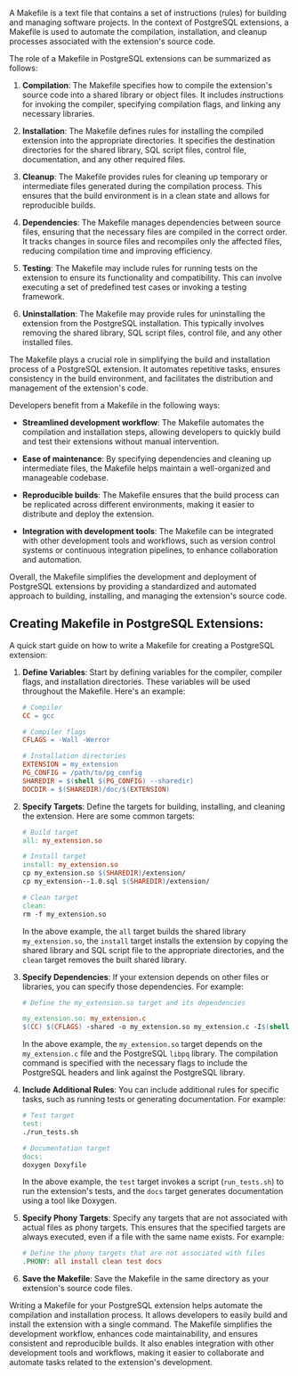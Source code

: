 A Makefile is a text file that contains a set of instructions (rules) for building and managing software projects. In the context of PostgreSQL extensions, a Makefile is used to automate the compilation, installation, and cleanup processes associated with the extension's source code.

The role of a Makefile in PostgreSQL extensions can be summarized as follows:

1.  **Compilation**: The Makefile specifies how to compile the extension's source code into a shared library or object files. It includes instructions for invoking the compiler, specifying compilation flags, and linking any necessary libraries.

2.  **Installation**: The Makefile defines rules for installing the compiled extension into the appropriate directories. It specifies the destination directories for the shared library, SQL script files, control file, documentation, and any other required files.

3.  **Cleanup**: The Makefile provides rules for cleaning up temporary or intermediate files generated during the compilation process. This ensures that the build environment is in a clean state and allows for reproducible builds.

4.  **Dependencies**: The Makefile manages dependencies between source files, ensuring that the necessary files are compiled in the correct order. It tracks changes in source files and recompiles only the affected files, reducing compilation time and improving efficiency.

5.  **Testing**: The Makefile may include rules for running tests on the extension to ensure its functionality and compatibility. This can involve executing a set of predefined test cases or invoking a testing framework.

6.  **Uninstallation**: The Makefile may provide rules for uninstalling the extension from the PostgreSQL installation. This typically involves removing the shared library, SQL script files, control file, and any other installed files.

The Makefile plays a crucial role in simplifying the build and installation process of a PostgreSQL extension. It automates repetitive tasks, ensures consistency in the build environment, and facilitates the distribution and management of the extension's code.

Developers benefit from a Makefile in the following ways:

-   **Streamlined development workflow**: The Makefile automates the compilation and installation steps, allowing developers to quickly build and test their extensions without manual intervention.

-   **Ease of maintenance**: By specifying dependencies and cleaning up intermediate files, the Makefile helps maintain a well-organized and manageable codebase.

-   **Reproducible builds**: The Makefile ensures that the build process can be replicated across different environments, making it easier to distribute and deploy the extension.

-   **Integration with development tools**: The Makefile can be integrated with other development tools and workflows, such as version control systems or continuous integration pipelines, to enhance collaboration and automation.

Overall, the Makefile simplifies the development and deployment of PostgreSQL extensions by providing a standardized and automated approach to building, installing, and managing the extension's source code.

## Creating Makefile in PostgreSQL Extensions:
A quick start guide on how to write a Makefile for creating a PostgreSQL extension:

1.  **Define Variables**: Start by defining variables for the compiler, compiler flags, and installation directories. These variables will be used throughout the Makefile. Here's an example:
    
    ```Makefile
    # Compiler
    CC = gcc
    
    # Compiler flags
    CFLAGS = -Wall -Werror
    
    # Installation directories
    EXTENSION = my_extension
    PG_CONFIG = /path/to/pg_config
    SHAREDIR = $(shell $(PG_CONFIG) --sharedir)
    DOCDIR = $(SHAREDIR)/doc/$(EXTENSION)
    ```
    
2.  **Specify Targets**: Define the targets for building, installing, and cleaning the extension. Here are some common targets:
    
    ```Makefile
    # Build target
    all: my_extension.so
    
    # Install target
    install: my_extension.so
    cp my_extension.so $(SHAREDIR)/extension/
    cp my_extension--1.0.sql $(SHAREDIR)/extension/
    
    # Clean target
    clean:
    rm -f my_extension.so
    ```
    
    In the above example, the `all` target builds the shared library `my_extension.so`, the `install` target installs the extension by copying the shared library and SQL script file to the appropriate directories, and the `clean` target removes the built shared library.
    
3.  **Specify Dependencies**: If your extension depends on other files or libraries, you can specify those dependencies. For example:
    
    ```Makefile
    # Define the my_extension.so target and its dependencies
    
    my_extension.so: my_extension.c
    $(CC) $(CFLAGS) -shared -o my_extension.so my_extension.c -I$(shell $(PG_CONFIG) --includedir) -L$(shell $(PG_CONFIG) --libdir) -lpq
    ```
    
    In the above example, the `my_extension.so` target depends on the `my_extension.c` file and the PostgreSQL `libpq` library. The compilation command is specified with the necessary flags to include the PostgreSQL headers and link against the PostgreSQL library.
    
4.  **Include Additional Rules**: You can include additional rules for specific tasks, such as running tests or generating documentation. For example:
    
    ```Makefile
    # Test target
    test:
    ./run_tests.sh
    
    # Documentation target
    docs:
    doxygen Doxyfile
    ```
    
    In the above example, the `test` target invokes a script (`run_tests.sh`) to run the extension's tests, and the `docs` target generates documentation using a tool like Doxygen.
    
5.  **Specify Phony Targets**: Specify any targets that are not associated with actual files as phony targets. This ensures that the specified targets are always executed, even if a file with the same name exists. For example:
    
    ```Makefile
    # Define the phony targets that are not associated with files
    .PHONY: all install clean test docs
    ```
    
6.  **Save the Makefile**: Save the Makefile in the same directory as your extension's source code files.
    

Writing a Makefile for your PostgreSQL extension helps automate the compilation and installation process. It allows developers to easily build and install the extension with a single command. The Makefile simplifies the development workflow, enhances code maintainability, and ensures consistent and reproducible builds. It also enables integration with other development tools and workflows, making it easier to collaborate and automate tasks related to the extension's development.

